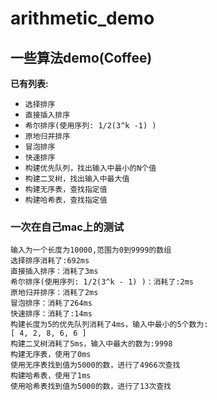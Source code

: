 # arithmetic_demo

## 一些算法demo(Coffee)

__已有列表:__

* `选择排序`
* `直接插入排序`
* `希尔排序(使用序列: 1/2(3^k -1) )`
* `原地归并排序`
* `冒泡排序`
* `快速排序`
* `构建优先队列，找出输入中最小的N个值`
* `构建二叉树，找出输入中最大值`
* `构建无序表，查找指定值`
* `构建哈希表，查找指定值`

### 一次在自己mac上的测试
```
输入为一个长度为10000,范围为0到9999的数组
选择排序消耗了:692ms
直接插入排序：消耗了3ms
希尔排序(使用序列: 1/2(3^k - 1) )：消耗了:2ms
原地归并排序：消耗了2ms
冒泡排序：消耗了264ms
快速排序：消耗了:14ms
构建长度为5的优先队列消耗了4ms，输入中最小的5个数为:
[ 4, 2, 8, 6, 6 ]
构建二叉树消耗了5ms，输入中最大的数为:9998
构建无序表，使用了0ms
使用无序表找到值为5000的数，进行了4966次查找
构建哈希表，使用了1ms
使用哈希表找到值为5000的数，进行了13次查找
```
